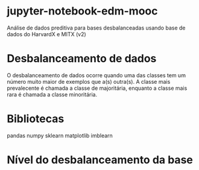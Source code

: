 # jupyter-notebook-edm-mooc
Análise de dados preditiva para bases desbalanceadas usando base de dados do HarvardX e MITX (v2)

# Desbalanceamento de dados
O desbalanceamento de dados ocorre quando uma das classes tem um número muito maior de exemplos que a(s) outra(s). A classe mais prevalecente é chamada a classe de majoritária, enquanto a classe mais rara é chamada a classe minoritária.

# Bibliotecas
pandas
numpy
sklearn
matplotlib
imblearn

# Nível do desbalanceamento da base
